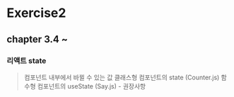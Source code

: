 # Exercise2

## chapter 3.4 ~

### 리액트 state

> 컴포넌트 내부에서 바뀔 수 있는 값
> 클래스형 컴포넌트의 state (Counter.js)
> 함수형 컴포넌트의 useState (Say.js) - 권장사항
